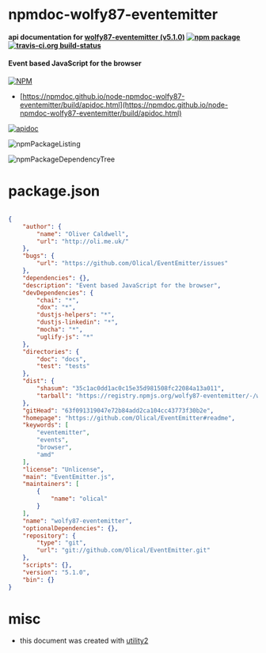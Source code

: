 # npmdoc-wolfy87-eventemitter

#### api documentation for  [wolfy87-eventemitter (v5.1.0)](https://github.com/Olical/EventEmitter#readme)  [![npm package](https://img.shields.io/npm/v/npmdoc-wolfy87-eventemitter.svg?style=flat-square)](https://www.npmjs.org/package/npmdoc-wolfy87-eventemitter) [![travis-ci.org build-status](https://api.travis-ci.org/npmdoc/node-npmdoc-wolfy87-eventemitter.svg)](https://travis-ci.org/npmdoc/node-npmdoc-wolfy87-eventemitter)

#### Event based JavaScript for the browser

[![NPM](https://nodei.co/npm/wolfy87-eventemitter.png?downloads=true&downloadRank=true&stars=true)](https://www.npmjs.com/package/wolfy87-eventemitter)

- [https://npmdoc.github.io/node-npmdoc-wolfy87-eventemitter/build/apidoc.html](https://npmdoc.github.io/node-npmdoc-wolfy87-eventemitter/build/apidoc.html)

[![apidoc](https://npmdoc.github.io/node-npmdoc-wolfy87-eventemitter/build/screenCapture.buildCi.browser.%252Ftmp%252Fbuild%252Fapidoc.html.png)](https://npmdoc.github.io/node-npmdoc-wolfy87-eventemitter/build/apidoc.html)

![npmPackageListing](https://npmdoc.github.io/node-npmdoc-wolfy87-eventemitter/build/screenCapture.npmPackageListing.svg)

![npmPackageDependencyTree](https://npmdoc.github.io/node-npmdoc-wolfy87-eventemitter/build/screenCapture.npmPackageDependencyTree.svg)



# package.json

```json

{
    "author": {
        "name": "Oliver Caldwell",
        "url": "http://oli.me.uk/"
    },
    "bugs": {
        "url": "https://github.com/Olical/EventEmitter/issues"
    },
    "dependencies": {},
    "description": "Event based JavaScript for the browser",
    "devDependencies": {
        "chai": "*",
        "dox": "*",
        "dustjs-helpers": "*",
        "dustjs-linkedin": "*",
        "mocha": "*",
        "uglify-js": "*"
    },
    "directories": {
        "doc": "docs",
        "test": "tests"
    },
    "dist": {
        "shasum": "35c1ac0dd1ac0c15e35d981508fc22084a13a011",
        "tarball": "https://registry.npmjs.org/wolfy87-eventemitter/-/wolfy87-eventemitter-5.1.0.tgz"
    },
    "gitHead": "63f091319047e72b84add2ca104cc43773f30b2e",
    "homepage": "https://github.com/Olical/EventEmitter#readme",
    "keywords": [
        "eventemitter",
        "events",
        "browser",
        "amd"
    ],
    "license": "Unlicense",
    "main": "EventEmitter.js",
    "maintainers": [
        {
            "name": "olical"
        }
    ],
    "name": "wolfy87-eventemitter",
    "optionalDependencies": {},
    "repository": {
        "type": "git",
        "url": "git://github.com/Olical/EventEmitter.git"
    },
    "scripts": {},
    "version": "5.1.0",
    "bin": {}
}
```



# misc
- this document was created with [utility2](https://github.com/kaizhu256/node-utility2)
